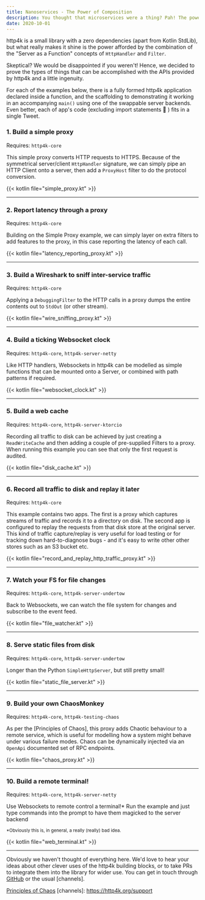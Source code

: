 ```yaml
---
title: Nanoservices - The Power of Composition 
description: You thought that microservices were a thing? Pah! The powerful abstractions in the http4k toolkit allow you to write entire useful apps which fit in a Tweet.
date: 2020-10-01
---
```


http4k is a small library with a zero dependencies (apart from Kotlin StdLib), but what really makes it shine is the power afforded by the combination of the "Server as a Function" concepts of `HttpHandler` and `Filter`. 

Skeptical? We would be disappointed if you weren't! Hence, we decided to prove the types of things that can be accomplished with the APIs provided by http4k and a little ingenuity.

For each of the examples below, there is a fully formed http4k application declared inside a function, and the scaffolding to demonstrating it working in an accompanying `main()` using one of the swappable server backends. Even better, each of app's code (excluding import statements 🙂 ) fits in a single Tweet.

### 1. Build a simple proxy 
Requires: `http4k-core`

This simple proxy converts HTTP requests to HTTPS. Because of the symmetrical server/client `HttpHandler` signature, we can simply pipe an HTTP Client onto a server, then add a `ProxyHost` filter to do the protocol conversion.

{{< kotlin file="simple_proxy.kt" >}}

<hr/>

### 2. Report latency through a proxy 
Requires: `http4k-core`

Building on the Simple Proxy example, we can simply layer on extra filters to add features to the proxy, in this case reporting the latency of each call.

{{< kotlin file="latency_reporting_proxy.kt" >}}

<hr/>

### 3. Build a Wireshark to sniff inter-service traffic 
Requires: `http4k-core`

Applying a `DebuggingFilter` to the HTTP calls in a proxy dumps the entire contents out to `StdOut` (or other stream).

{{< kotlin file="wire_sniffing_proxy.kt" >}}

<hr/>

### 4. Build a ticking Websocket clock 
Requires: `http4k-core`, `http4k-server-netty`

Like HTTP handlers, Websockets in http4k can be modelled as simple functions that can be mounted onto a Server, or combined with path patterns if required.

{{< kotlin file="websocket_clock.kt" >}}

<hr/>

### 5. Build a web cache 
Requires: `http4k-core`, `http4k-server-ktorcio`

Recording all traffic to disk can be achieved by just creating a `ReadWriteCache` and then adding a couple of pre-supplied Filters to a proxy. When running this example you can see that only the first request is audited.

{{< kotlin file="disk_cache.kt" >}}

<hr/>

### 6. Record all traffic to disk and replay it later 
Requires: `http4k-core`

This example contains two apps. The first is a proxy which captures streams of traffic and records it to a directory on disk. The second app is configured to replay the requests from that disk store at the original server. This kind of traffic capture/replay is very useful for load testing or for tracking down hard-to-diagnose bugs - and it's easy to write other other stores such as an S3 bucket etc.

{{< kotlin file="record_and_replay_http_traffic_proxy.kt" >}}

<hr/>

### 7. Watch your FS for file changes 
Requires: `http4k-core`, `http4k-server-undertow`

Back to Websockets, we can watch the file system for changes and subscribe to the event feed.

{{< kotlin file="file_watcher.kt" >}}

<hr/>

### 8. Serve static files from disk 
Requires: `http4k-core`, `http4k-server-undertow`

Longer than the Python `SimpleHttpServer`, but still pretty small!

{{< kotlin file="static_file_server.kt" >}}

<hr/>

### 9. Build your own ChaosMonkey 
Requires: `http4k-core`, `http4k-testing-chaos`

As per the [Principles of Chaos], this proxy adds Chaotic behaviour to a remote service, which is useful for modelling how a system might behave under various failure modes. Chaos can be dynamically injected via an `OpenApi` documented set of RPC endpoints.

{{< kotlin file="chaos_proxy.kt" >}}

<hr/>

### 10. Build a remote terminal! 
Requires: `http4k-core`, `http4k-server-netty`

Use Websockets to remote control a terminal!* Run the example and just type commands into the prompt to have them magicked to the server backend

<sub>*Obviously this is, in general, a really (really) bad idea.</sub>

{{< kotlin file="web_terminal.kt" >}}

<hr/>

Obviously we haven't thought of everything here. We'd love to hear your ideas about other clever uses of the http4k building blocks, or to take PRs to integrate them into the library for wider use. You can get in touch through [GitHub](http://github.com/http4k) or the usual [channels].

[github]: http://github.com/daviddenton
[http4k]: https://http4k.org
[Principles of Chaos](https://principlesofchaos.org/)
[channels]: https://http4k.org/support
